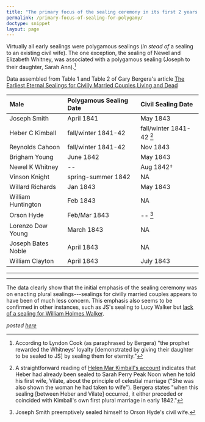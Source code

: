```yaml
---
title: "The primary focus of the sealing ceremony in its first 2 years was to enable polygamy"
permalink: /primary-focus-of-sealing-for-polygamy/
doctype: snippet
layout: page
---
```


Virtually all early sealings were polygamous sealings (_in stead of_ a sealing to an existing civil wife).  The one exception, the sealing of Newel and Elizabeth Whitney, was associated with a polygamous sealing (Joseph to their daughter, Sarah Ann).[^loyalty_reward]

Data assembled from Table 1 and Table 2 of Gary Bergera's article [The Earliest Eternal Sealings for Civilly Married Couples Living and Dead](https://www.dialoguejournal.com/wp-content/uploads/sbi/articles/Dialogue_V35N03_49.pdf)

Male | Polygamous Sealing Date | Civil Sealing Date
:--|:--|:--
Joseph Smith | April 1841 | May 1843
Heber C Kimball | fall/winter 1841-42 | fall/winter 1841-42 [^heber_c_kimball]
Reynolds Cahoon | fall/winter 1841-42 | Nov 1843
Brigham Young | June 1842 | May 1843
Newel K Whitney | -- | Aug 1842†
Vinson Knight | spring-summer 1842 | NA
Willard Richards | Jan 1843 | May 1843
William Huntington | Feb 1843 | NA
Orson Hyde | Feb/Mar 1843 | -- [^preemptive_sealing]
Lorenzo Dow Young | March 1843 | NA
Joseph Bates Noble | April 1843 | NA
William Clayton | April 1843 | July 1843

---

[^heber_c_kimball]: A straightforward reading of [Helen Mar Kimball's account](https://scholarsarchive.byu.edu/cgi/viewcontent.cgi?referer=&httpsredir=1&article=1737&context=byusq) indicates that Heber had already been sealed to Sarah Perry Peak Noon when he told his first wife, Vilate, about the principle of celestial marriage ("She was also shown the woman he had taken to wife").  Bergera states "when this sealing [between Heber and Vilate] occurred, it either preceded or coincided with Kimball's own first plural marriage in early 1842."

[^loyalty_reward]: According to Lyndon Cook (as paraphrased by Bergera) "the prophet rewarded the Whitneys' loyalty [demonstrated by giving their daughter to be sealed to JS] by sealing them for eternity."

[^preemptive_sealing]: Joseph Smith preemptively sealed himself to Orson Hyde's civil wife.

---

The data clearly show that the initial emphasis of the sealing ceremony was on enacting plural sealings---sealings for civilly  married couples appears to have been of much less concern.  This emphasis also seems to be confirmed in other instances, such as JS's sealing to Lucy Walker but [lack of a sealing for William Holmes Walker](https://github.com/faenrandir/a_careful_examination/blob/c442ec967fc02943365dd08a6f64b0d5bbb92060/documents/polygamy/william-holmes-walker.md).

_posted [here](https://www.reddit.com/r/mormon/comments/85fvza/the_primary_focus_of_the_sealing_ceremony_in_its/)_
